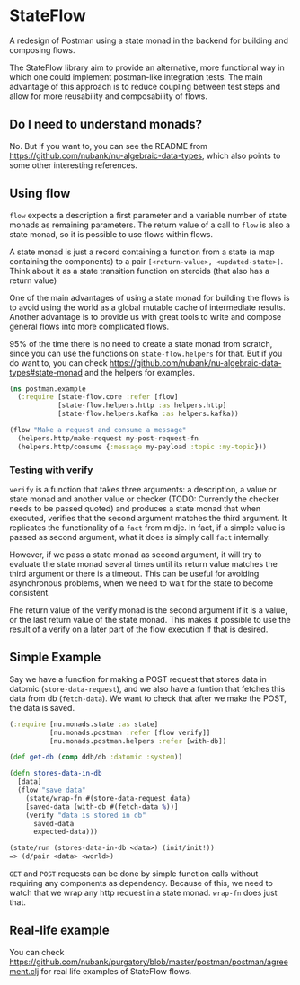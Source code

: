 # StateFlow

A redesign of Postman using a state monad in the backend for building and composing flows.

The StateFlow library aim to provide an alternative, more functional way in which one could implement postman-like integration tests. The main advantage of this approach is to reduce coupling between test steps and allow for more reusability and composability of flows.

## Do I need to understand monads?

No. But if you want to, you can see the README from https://github.com/nubank/nu-algebraic-data-types, which also points to some other interesting references.

## Using flow

`flow` expects a description a first parameter and a variable number of state monads as remaining parameters. The return value of a call to `flow` is also a state monad, so it is possible to use flows within flows.

A state monad is just a record containing a function from a state (a map containing the components) to a pair `[<return-value>, <updated-state>]`. Think about it as a state transition function on steroids (that also has a return value)

One of the main advantages of using a state monad for building the flows is to avoid using the world as a global mutable cache of intermediate results. Another advantage is to provide us with great tools to write and compose general flows into more complicated flows.

95% of the time there is no need to create a state monad from scratch, since you can use the functions on `state-flow.helpers` for that. But if you do want to, you can check https://github.com/nubank/nu-algebraic-data-types#state-monad and the helpers for examples.

```clojure
(ns postman.example
  (:require [state-flow.core :refer [flow]
            [state-flow.helpers.http :as helpers.http]
            [state-flow.helpers.kafka :as helpers.kafka))

(flow "Make a request and consume a message"
  (helpers.http/make-request my-post-request-fn
  (helpers.http/consume {:message my-payload :topic :my-topic}))
```

### Testing with verify

`verify` is a function that takes three arguments: a description, a value or state monad and another value or checker (TODO: Currently the checker needs to be passed quoted)
and produces a state monad that when executed, verifies that the second argument matches the third argument. It replicates the functionality of a `fact` from midje.
In fact, if a simple value is passed as second argument, what it does is simply call `fact` internally.

However, if we pass a state monad as second argument, it will try to evaluate the state monad several times until its return value matches the third argument or
there is a timeout. This can be useful for avoiding asynchronous problems, when we need to wait for the state to become consistent.

Fhe return value of the verify monad is the second argument if it is a value, or the last return value of the state monad. This makes it possible to use the result
of a verify on a later part of the flow execution if that is desired.

## Simple Example

Say we have a function for making a POST request that stores data in datomic (`store-data-request`),
and we also have a funtion that fetches this data from db (`fetch-data`). We want to check that after we make the POST, the data is saved.

```clojure
(:require [nu.monads.state :as state]
          [nu.monads.postman :refer [flow verify]]
          [nu.monads.postman.helpers :refer [with-db])

(def get-db (comp ddb/db :datomic :system))

(defn stores-data-in-db
  [data]
  (flow "save data"
    (state/wrap-fn #(store-data-request data)
    [saved-data (with-db #(fetch-data %))]
    (verify "data is stored in db"
      saved-data
      expected-data)))

(state/run (stores-data-in-db <data>) (init/init!))
=> (d/pair <data> <world>)
```

`GET` and `POST` requests can be done by simple function calls without requiring any components as dependency. Because of this, we need to watch that we wrap any http request in a state monad. `wrap-fn` does just that.

## Real-life example

You can check https://github.com/nubank/purgatory/blob/master/postman/postman/agreement.clj for real life examples of StateFlow flows.
